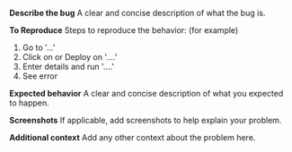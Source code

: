 **Describe the bug**
A clear and concise description of what the bug is.

**To Reproduce**
Steps to reproduce the behavior: (for example)

1. Go to '...'
2. Click on or Deploy on '....'
3. Enter details and run '....'
4. See error

**Expected behavior**
A clear and concise description of what you expected to happen.

**Screenshots**
If applicable, add screenshots to help explain your problem.

**Additional context**
Add any other context about the problem here.
